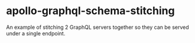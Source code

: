 # apollo-graphql-schema-stitching
An example of stitching 2 GraphQL servers together so they can be served under a single endpoint. 
